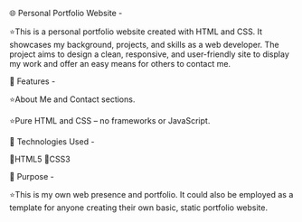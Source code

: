 🌐 Personal Portfolio Website -

⭐This is a personal portfolio website created with HTML and CSS. It showcases my background, projects, and skills as a web developer. The project aims to design a clean, responsive, and user-friendly site to display my work and offer an easy means for others to contact me.

🚀 Features -

⭐About Me and Contact sections.

⭐Pure HTML and CSS – no frameworks or JavaScript.

📁 Technologies Used -

🔷HTML5 
   🔶CSS3

🎯 Purpose -

⭐This is my own web presence and portfolio. It could also be employed as a template for anyone creating their own basic, static portfolio website.
